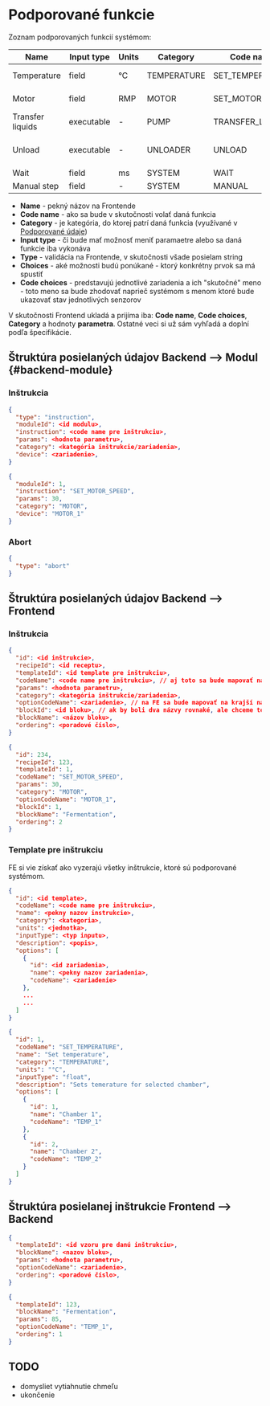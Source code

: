 ---
---

# Podporované funkcie

Zoznam podporovaných funkcií systémom:

| Name             | Input type | Units | Category    | Code name        | Type   | Choices                          | Code choices                    |
| ---------------- | ---------- | ----- | ----------- | ---------------- | ------ | -------------------------------- | ------------------------------- |
| Temperature      | field      | °C    | TEMPERATURE | SET_TEMPERATURE  | float  | Chamber 1, Chamber 2             | TEMP_1, TEMP_2                  |
| Motor            | field      | RMP   | MOTOR       | SET_MOTOR_SPEED  | float  | Motor 1, Motor 2                 | MOTOR_1, MOTOR_2                |
| Transfer liquids | executable | -     | PUMP        | TRANSFER_LIQUIDS | -      | Pump 1                           | PUMP_1                          |
| Unload           | executable | -     | UNLOADER    | UNLOAD           | -      | Fermentables, Yeast, Hops, Other | FERMENTABLE, YEAST, HOPS, OTHER |
| Wait             | field      | ms    | SYSTEM      | WAIT             | float  | -                                | -                               |
| Manual step      | field      | -     | SYSTEM      | MANUAL           | string | -                                | -                               |

- **Name** - pekný názov na Frontende
- **Code name** - ako sa bude v skutočnosti volať daná funkcia
- **Category** - je kategória, do ktorej patrí daná funkcia (využívané v [Podporované údaje](supported-data.md))
- **Input type** - či bude mať možnosť meniť paramaetre alebo sa daná funkcie iba vykonáva
- **Type** - validácia na Frontende, v skutočnosti všade posielam string
- **Choices** - aké možnosti budú ponúkané - ktorý konkrétny prvok sa má spustiť
- **Code choices** - predstavujú jednotlivé zariadenia a ich "skutočné" meno - toto meno sa bude zhodovať naprieč systémom s menom ktoré bude ukazovať stav jednotlivých senzorov

V skutočnosti Frontend ukladá a prijíma iba: **Code name**, **Code choices**, **Category** a hodnoty **parametra**. Ostatné veci si už sám vyhľadá a doplní podľa špecifikácie.

## Štruktúra posielaných údajov Backend --> Modul {#backend-module}

### Inštrukcia

```json
{
  "type": "instruction",
  "moduleId": <id modulu>,
  "instruction": <code name pre inštrukciu>,
  "params": <hodnota parametru>,
  "category": <kategória inštrukcie/zariadenia>,
  "device": <zariadenie>,
}
```

```json title="Ukážka"
{
  "moduleId": 1,
  "instruction": "SET_MOTOR_SPEED",
  "params": 30,
  "category": "MOTOR",
  "device": "MOTOR_1"
}
```

### Abort

```json
{
  "type": "abort"
}
```

## Štruktúra posielaných údajov Backend --> Frontend

### Inštrukcia

```json
{
  "id": <id inštrukcie>,
  "recipeId": <id receptu>,
  "templateId": <id template pre inštrukciu>,
  "codeName": <code name pre inštrukciu>, // aj toto sa bude mapovať na krajší názov
  "params": <hodnota parametru>,
  "category": <kategória inštrukcie/zariadenia>,
  "optionCodeName": <zariadenie>, // na FE sa bude mapovať na krajší názov - napr. "TEMP_1" -> "Nádoba 1",
  "blockId": <id bloku>, // ak by boli dva názvy rovnaké, ale chceme to mať ako dva rôzne bloky
  "blockName": <názov bloku>,
  "ordering": <poradové číslo>,
}
```

```json title="Ukážka"
{
  "id": 234,
  "recipeId": 123,
  "templateId": 1,
  "codeName": "SET_MOTOR_SPEED",
  "params": 30,
  "category": "MOTOR",
  "optionCodeName": "MOTOR_1",
  "blockId": 1,
  "blockName": "Fermentation",
  "ordering": 2
}
```

### Template pre inštrukciu

FE si vie získať ako vyzerajú všetky inštrukcie, ktoré sú podporované systémom.

```json
{
  "id": <id template>,
  "codeName": <code name pre inštrukciu>,
  "name": <pekny nazov instrukcie>,
  "category": <kategoria>,
  "units": <jednotka>,
  "inputType": <typ inputu>,
  "description": <popis>,
  "options": [
    {
      "id": <id zariadenia>,
      "name": <pekny nazov zariadenia>,
      "codeName": <zariadenie>
    },
    ...
    ...
  ]
}
```

```json title="Ukážka"
{
  "id": 1,
  "codeName": "SET_TEMPERATURE",
  "name": "Set temperature",
  "category": "TEMPERATURE",
  "units": "°C",
  "inputType": "float",
  "description": "Sets temerature for selected chamber",
  "options": [
    {
      "id": 1,
      "name": "Chamber 1",
      "codeName": "TEMP_1"
    },
    {
      "id": 2,
      "name": "Chamber 2",
      "codeName": "TEMP_2"
    }
  ]
}
```

## Štruktúra posielanej inštrukcie Frontend --> Backend

```json
{
  "templateId": <id vzoru pre danú inštrukciu>,
  "blockName": <nazov bloku>,
  "params": <hodnota parametru>,
  "optionCodeName": <zariadenie>,
  "ordering": <poradové číslo>,
}
```

```json title="Ukážka"
{
  "templateId": 123,
  "blockName": "Fermentation",
  "params": 85,
  "optionCodeName": "TEMP_1",
  "ordering": 1
}
```

## TODO

- domysliet vytiahnutie chmeľu
- ukončenie
